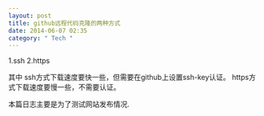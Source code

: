 ```yaml
---
layout: post
title: github远程代码克隆的两种方式
date: 2014-06-07 02:35
category: " Tech "
---
```


1.ssh
2.https

其中
ssh方式下载速度要快一些，但需要在github上设置ssh-key认证。
https方式下载速度要慢一些，不需要认证。

本篇日志主要是为了测试网站发布情况.
